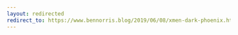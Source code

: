 ```yaml
---
layout: redirected
redirect_to: https://www.bennorris.blog/2019/06/08/xmen-dark-phoenix.html
---
```

